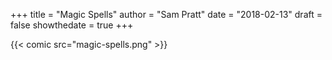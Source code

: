 +++
title = "Magic Spells"
author = "Sam Pratt"
date = "2018-02-13"
draft = false
showthedate = true
+++

{{< comic src="magic-spells.png" >}}
